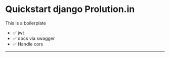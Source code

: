 # Quickstart django Prolution.in

This is a boilerplate

* :white_check_mark: jwt
* :white_check_mark: docs via swagger
* :white_check_mark: Handle cors

---
